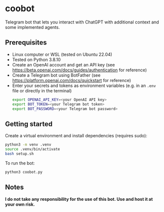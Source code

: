 # coobot
Telegram bot that lets you interact with ChatGPT with additional context and some implemented agents. 

## Prerequisites
- Linux computer or WSL (tested on Ubuntu 22.04)
- Tested on Python 3.8.10
- Create an OpenAI account and get an API key (see https://beta.openai.com/docs/guides/authentication for reference)
- Create a Telegram bot using BotFather (see https://platform.openai.com/docs/quickstart for reference)
- Enter your secrets and tokens as environment variables (e.g. in an `.env` file or directly in the terminal)
    ```bash
    export OPENAI_API_KEY=<your OpenAI API key>
    export BOT_TOKEN=<your Telegram bot token>
    export BOT_PASSWORD=<your Telegram bot password>
    ```

## Getting started
Create a virtual environment and install dependencies (requires sudo):
```bash
python3 -m venv .venv
source .venv/bin/activate
bash setup.sh
```
To run the bot:
```bash
python3 coobot.py
```

## Notes
**I do not take any responsibility for the use of this bot. Use and host it at your own risk.**

